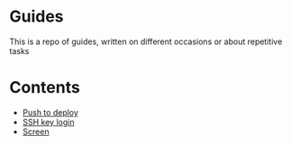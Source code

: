 # Guides

This is a repo of guides, written on different occasions or about repetitive tasks

# Contents

* [Push to deploy](push-to-deploy.md)
* [SSH key login](ssh-key-login.md)
* [Screen](screen-usage.md)
